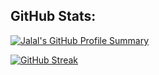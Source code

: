 ##  GitHub Stats:

[![Jalal's GitHub Profile Summary](https://github-profile-summary-cards.vercel.app/api/cards/profile-details?username=jalalhejazi&theme=dark)](https://github.com/jalalhejazi)

[![GitHub Streak](https://streak-stats.demolab.com?user=jalalhejazi&theme=dark&hide_border=true)](https://github.com/jalalhejazi)


